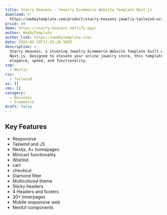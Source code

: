 ```yaml
---
title: Starry Heavens - Jewelry Ecommerce Website Template Next.js
download: >-
  https://webbytemplate.com/product/starry-heavens-jewelry-tailwind-with-next-js-template
price: 49
demo: https://starry-heavens.netlify.app/
author: WebbyTemplate
author_link: https://webbytemplate.com/
date: 2024-05-29T11:55:20.500Z
description: >-
  Starry Heavens, a stunning Jewelry Ecommerce Website Template built with
  Next.js. Designed to elevate your online jewelry store, this template combines
  elegance, speed, and functionality.
ssg:
  - Nextjs
css:
  - Tailwind
ui: []
cms: []
category:
  - Business
  - Ecommerce
draft: false
---
```

## Key Features

- Responsive
- Tailwind and JS
- Nextjs, 4+ homepages
- Minicart functionality
- Wishlist
- cart
- checkout
- Diamond filter
- Multicolored theme
- Sticky headers
- 4 Headers and footers
- 30+ Innerpages
- Mobile responsive web
- NextUI components
